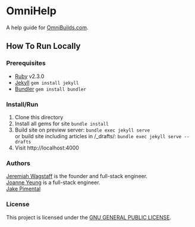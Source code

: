 # OmniHelp
A help guide for [OmniBuilds.com][omnibuilds].

## How To Run Locally

### Prerequisites
- [Ruby][ruby] v2.3.0
- [Jekyll][jekyll] `gem install jekyll`
- [Bundler][bundler] `gem install bundler`

### Install/Run
1. Clone this directory
2. Install all gems for site `bundle install`
3. Build site on preview server: `bundle exec jekyll serve` 
<br>or build site including articles in /_drafts/: `bundle exec jekyll serve --drafts`
4. Visit http://localhost:4000

### Authors
[Jeremiah Wagstaff][jeremiah] is the founder and full-stack engineer.<br>
[Joanne Yeung][joanne] is a full-stack engineer.<br>
[Jake Pimental][jake]

### License
This project is licensed under the [GNU GENERAL PUBLIC LICENSE][gnu].


[ruby]: https://www.ruby-lang.org/en/documentation/installation/
[omnibuilds]: https://www.omnibuilds.com
[jekyll]: https://jekyllrb.com/
[bundler]: https://bundler.io/
[jeremiah]: https://www.linkedin.com/in/jeremiah-wagstaff-483b5057/
[joanne]: https://linkedin.com/in/jttyeung
[jake]: https://www.linkedin.com/in/jake-pimental-35353572/
[gnu]: LICENSE
